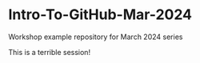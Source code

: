# Intro-To-GitHub-Mar-2024
Workshop example repository for March 2024 series


This is a terrible session!

